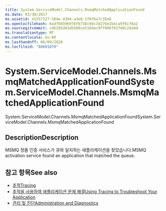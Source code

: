 ```yaml
---
title: System.ServiceModel.Channels.MsmqMatchedApplicationFound
ms.date: 03/30/2017
ms.assetid: 41557327-504e-4394-a3e6-1f076a7c35e6
ms.openlocfilehash: 6adfb6596976f6738c04c3d276e1b4ca9f6cf8a2
ms.sourcegitcommit: cdb295dd1db589ce5169ac9ff096f01fd0c2da9d
ms.translationtype: MT
ms.contentlocale: ko-KR
ms.lasthandoff: 06/09/2020
ms.locfileid: "84601870"
---
```

# <a name="systemservicemodelchannelsmsmqmatchedapplicationfound"></a><span data-ttu-id="40e57-102">System.ServiceModel.Channels.MsmqMatchedApplicationFound</span><span class="sxs-lookup"><span data-stu-id="40e57-102">System.ServiceModel.Channels.MsmqMatchedApplicationFound</span></span>
<span data-ttu-id="40e57-103">System.ServiceModel.Channels.MsmqMatchedApplicationFound</span><span class="sxs-lookup"><span data-stu-id="40e57-103">System.ServiceModel.Channels.MsmqMatchedApplicationFound</span></span>  
  
## <a name="description"></a><span data-ttu-id="40e57-104">Description</span><span class="sxs-lookup"><span data-stu-id="40e57-104">Description</span></span>  
 <span data-ttu-id="40e57-105">MSMQ 정품 인증 서비스가 큐와 일치하는 애플리케이션을 찾았습니다.</span><span class="sxs-lookup"><span data-stu-id="40e57-105">MSMQ activation service found an application that matched the queue.</span></span>  
  
## <a name="see-also"></a><span data-ttu-id="40e57-106">참고 항목</span><span class="sxs-lookup"><span data-stu-id="40e57-106">See also</span></span>

- [<span data-ttu-id="40e57-107">추적</span><span class="sxs-lookup"><span data-stu-id="40e57-107">Tracing</span></span>](index.md)
- [<span data-ttu-id="40e57-108">추적을 사용하여 애플리케이션 문제 해결</span><span class="sxs-lookup"><span data-stu-id="40e57-108">Using Tracing to Troubleshoot Your Application</span></span>](using-tracing-to-troubleshoot-your-application.md)
- [<span data-ttu-id="40e57-109">관리 및 진단</span><span class="sxs-lookup"><span data-stu-id="40e57-109">Administration and Diagnostics</span></span>](../index.md)
